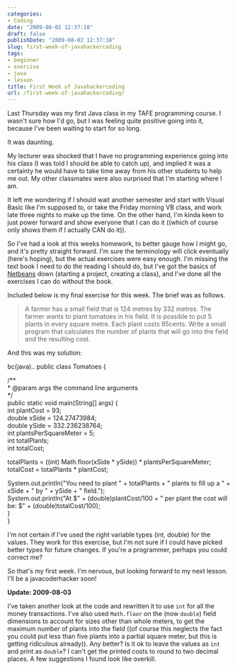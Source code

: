 ```yaml
---
categories:
- Coding
date: "2009-08-02 12:37:18"
draft: false
publishDate: "2009-08-02 12:37:18"
slug: first-week-of-javahackercoding
tags:
- beginner
- exercise
- java
- lesson
title: First Week of Javahackercoding
url: /first-week-of-javahackercoding/
---
```

Last Thursday was my first Java class in my TAFE programming course. I
wasn't sure how I'd go, but I was feeling quite positive going into it,
because I've been waiting to start for so long.

It was daunting.

My lecturer was shocked that I have no programming experience going into
his class (I was told I should be able to catch up), and implied it was
a certainty he would have to take time away from his other students to
help me out. My other classmates were also surprised that I'm starting
where I am.

It left me wondering if I should wait another semester and start with
Visual Basic like I'm supposed to, or take the Friday morning VB class,
and work late three nights to make up the time. On the other hand, I'm
kinda keen to just power forward and show everyone that I can do it
((which of course only shows them if I actually CAN do it)).

So I've had a look at this weeks homework, to better gauge how I might
go, and it's pretty straight forward. I'm sure the terminology will
click eventually (here's hoping), but the actual exercises were easy
enough. I'm missing the text book I need to do the reading I should do,
but I've got the basics of [Netbeans](http://www.netbeans.org/) down
(starting a project, creating a class), and I've done all the exercises
I can do without the book.

Included below is my final exercise for this week. The brief was as
follows.

> A farmer has a small field that is 124 metres by 332 metres. The
> farmer wants to plant tomatoes in his field. It is possible to put 5
> plants in every square metre. Each plant costs 95cents. Write a small
> program that calculates the number of plants that will go into the
> field and the resulting cost.

And this was my solution:

bc(java).. public class Tomatoes {

/\*\*\
\* @param args the command line arguments\
\*/\
public static void main(String\[\] args) {\
int plantCost = 93;\
double xSide = 124.27473984;\
double ySide = 332.236238764;\
int plantsPerSquareMeter = 5;\
int totalPlants;\
int totalCost;

totalPlants = ((int) Math.floor(xSide \* ySide)) \*
plantsPerSquareMeter;\
totalCost = totalPlants \* plantCost;

System.out.println("You need to plant " + totalPlants + " plants to fill
up a " + xSide + " by " + ySide + " field.");\
System.out.println("At \$" + (double)plantCost/100 + " per plant the
cost will be: \$" + (double)totalCost/100);\
}\
}

I'm not certain if I've used the right variable types (int, double) for
the values. They work for this exercise, but I'm not sure if I could
have picked better types for future changes. If you're a programmer,
perhaps you could correct me?

So that's my first week. I'm nervous, but looking forward to my next
lesson. I'll be a javacoderhacker soon!

**Update: 2009-08-03**

I've taken another look at the code and rewritten it to use `int` for
all the money transactions. I've also used `Math.floor` on the (now
`double`) field dimensions to account for sizes other than whole meters,
to get the maximum number of plants into the field ((of course this
neglects the fact you could put less than five plants into a partial
square meter, but this is getting ridiculous already)). Any better? Is
it ok to leave the values as `int` and print as `double`? I can't get
the printed costs to round to two decimal places. A few suggestions I
found look like overkill.